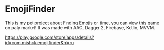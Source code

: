# EmojiFinder
This is my pet project about Finding Emojis on time, you can view this game on paly market!
It was made with AAC, Dagger 2, Firebase, Kotlin, MVVM.

https://play.google.com/store/apps/details?id=com.mishok.emojifinder&hl=ru
